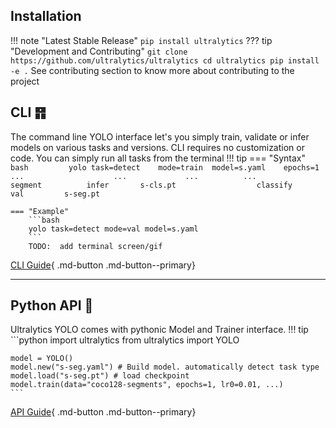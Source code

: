 ## Installation

!!! note "Latest Stable Release" 
    ```pip install ultralytics```
??? tip "Development and Contributing" 
    ```
    git clone https://github.com/ultralytics/ultralytics
    cd ultralytics
    pip install -e .
    ``` 
See contributing section to know more about contributing to the project

## CLI ䷢

The command line YOLO interface let's you simply train, validate or infer models on various tasks and versions.
CLI requires no customization or code. You can simply run all tasks from the terminal
!!! tip
=== "Syntax"
`bash         yolo task=detect    mode=train  model=s.yaml    epochs=1 ...                    ...             ...          ...                  segment          infer       s-cls.pt                  classify         val         s-seg.pt         `

````
=== "Example"
    ```bash
    yolo task=detect mode=val model=s.yaml
    ```
    TODO:  add terminal screen/gif
````

[CLI Guide](cli.md){ .md-button .md-button--primary}

______________________________________________________________________

## Python API 🐍

Ultralytics YOLO comes with pythonic Model and Trainer interface.
!!! tip
\`\`\`python
import ultralytics
from ultralytics import YOLO

    model = YOLO()
    model.new("s-seg.yaml") # Build model. automatically detect task type
    model.load("s-seg.pt") # load checkpoint
    model.train(data="coco128-segments", epochs=1, lr0=0.01, ...)
    ```
[API Guide](sdk.md){ .md-button .md-button--primary}
